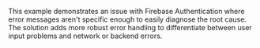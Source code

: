 This example demonstrates an issue with Firebase Authentication where error messages aren't specific enough to easily diagnose the root cause. The solution adds more robust error handling to differentiate between user input problems and network or backend errors.